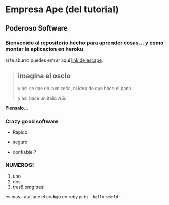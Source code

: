 Empresa Ape (del tutorial)
==========================

Poderoso Software
-----------------

### Bienvenido al repositorio hecho para aprender cosas... y como montar la aplicacion en heroku

  si te aburro puedes entrar aqui [link de escape](http://www.9gag.com).
  
> ## imagina el oscio
>
> y asi se cae en la miseria, ni idea de que hace el pana
>
> y asi hace un italic *ASI!*

  **Piensalo...**
  
  ### Crazy good software
  * Rapido
  + seguro
  - confiable ? 
  
  ### NUMEROS! 
  1. uno
  2. dos
  3. tres!! omg tres!
  
  es mas.. asi luce el codigo en ruby
  `puts 'hello world' `
  
